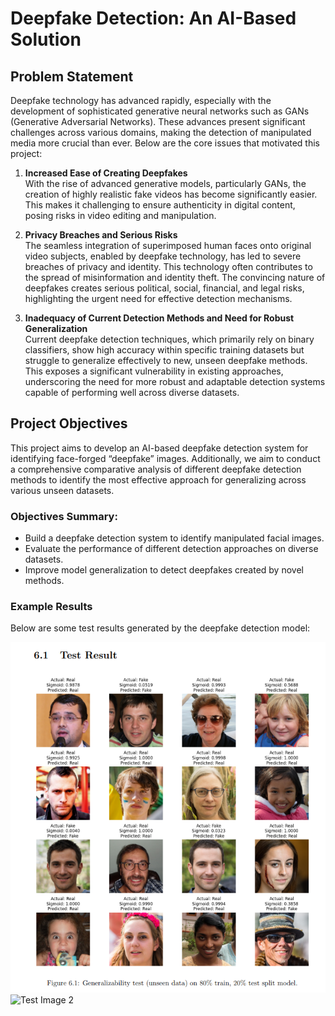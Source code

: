 # Deepfake Detection: An AI-Based Solution

## Problem Statement

Deepfake technology has advanced rapidly, especially with the development of sophisticated generative neural networks such as GANs (Generative Adversarial Networks). These advances present significant challenges across various domains, making the detection of manipulated media more crucial than ever. Below are the core issues that motivated this project:

1. **Increased Ease of Creating Deepfakes**  
   With the rise of advanced generative models, particularly GANs, the creation of highly realistic fake videos has become significantly easier. This makes it challenging to ensure authenticity in digital content, posing risks in video editing and manipulation.

2. **Privacy Breaches and Serious Risks**  
   The seamless integration of superimposed human faces onto original video subjects, enabled by deepfake technology, has led to severe breaches of privacy and identity. This technology often contributes to the spread of misinformation and identity theft. The convincing nature of deepfakes creates serious political, social, financial, and legal risks, highlighting the urgent need for effective detection mechanisms.

3. **Inadequacy of Current Detection Methods and Need for Robust Generalization**  
   Current deepfake detection techniques, which primarily rely on binary classifiers, show high accuracy within specific training datasets but struggle to generalize effectively to new, unseen deepfake methods. This exposes a significant vulnerability in existing approaches, underscoring the need for more robust and adaptable detection systems capable of performing well across diverse datasets.

## Project Objectives

This project aims to develop an AI-based deepfake detection system for identifying face-forged “deepfake” images. Additionally, we aim to conduct a comprehensive comparative analysis of different deepfake detection methods to identify the most effective approach for generalizing across various unseen datasets.

### Objectives Summary:
- Build a deepfake detection system to identify manipulated facial images.
- Evaluate the performance of different detection approaches on diverse datasets.
- Improve model generalization to detect deepfakes created by novel methods.

### Example Results
Below are some test results generated by the deepfake detection model:

![Test Image 1](Images/pic1.PNG)
![Test Image 2](Images/pic_2.PNG)

